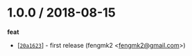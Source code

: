 
1.0.0 / 2018-08-15
==================

**feat**
  * [[`20a1623`](http://github.com/node-modules/save-file-atomic/commit/20a1623ad8b319431dd7e3894d18cd7529698d40)] - first release (fengmk2 <<fengmk2@gmail.com>>)
